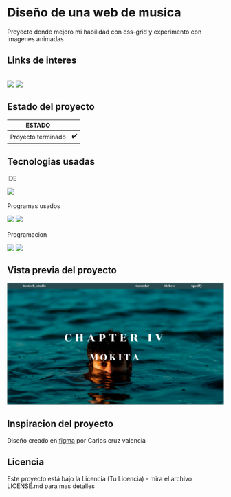 # Diseño de una web de musica
Proyecto donde mejoro mi habilidad con css-grid y experimento con imagenes animadas
## Links de interes
<!-- link a correo -->
<code> <a href="mailto:a2carcruzinfo@gmail.com"><img height="25" src="https://img.shields.io/badge/Gmail-D14836?style=for-the-badge&logo=gmail&logoColor=white"></a></code>
<code><a a href="https://www.figma.com/file/kP0SJhf4iDDa9kAzsz1LM1/Github-projects?node-id=0%3A1"><img height="25" src="https://img.shields.io/badge/Figma-F24E1E?style=for-the-badge&logo=figma&logoColor=white"></a></code>

## Estado del proyecto
|             ESTADO                |             |
| -------------------------- | :----------------: | 
| Proyecto terminado           |         ✔️    | 

## Tecnologias usadas
IDE

<code><img src="https://img.shields.io/badge/Visual_Studio_Code-0078D4?style=for-the-badge&logo=visual%20studio%20code&logoColor=white"></img></code>

Programas usados

<code><img src="https://img.shields.io/badge/Figma-F24E1E?style=for-the-badge&logo=figma&logoColor=white"></img></code>
<code><img src="https://img.shields.io/badge/GitKraken-179287?style=for-the-badge&logo=GitKraken&logoColor=white"></img></code>
<br>
<br>
Programacion

<code><img src="https://img.shields.io/badge/HTML5-E34F26?style=for-the-badge&logo=html5&logoColor=white"></img></code>
<code><img src="https://img.shields.io/badge/CSS3-1572B6?style=for-the-badge&logo=css3&logoColor=white"></img></code>

## Vista previa del proyecto
<img src="proyect-preview.png" aling="center"></img>

## Inspiracion del proyecto
Diseño creado en <a href="https://www.figma.com/file/kP0SJhf4iDDa9kAzsz1LM1/Github-projects?node-id=0%3A1">figma</a> por Carlos cruz valencia
## Licencia
Este proyecto está bajo la Licencia (Tu Licencia) - mira el archivo LICENSE.md para mas detalles